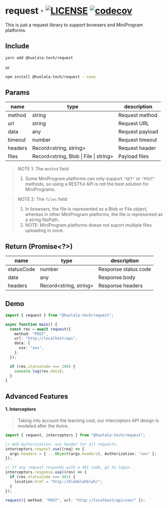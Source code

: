 # request · [![LICENSE](https://img.shields.io/npm/l/@huolala-tech/request)](LICENSE.txt) [![codecov](https://codecov.io/gh/HuolalaTech/request/branch/main/graph/badge.svg?token=8Y5SCRGG7V)](https://codecov.io/gh/HuolalaTech/request)

This is just a request library to support browsers and MiniProgram platforms.

## Include

```bash
yarn add @huolala-tech/request
```

or

```bash
npm install @huolala-tech/request --save
```

## Params

| name    | type                                   | description     |
| ------- | -------------------------------------- | --------------- |
| method  | string                                 | Request method  |
| url     | string                                 | Request URL     |
| data    | any                                    | Request payload |
| timeout | number                                 | Request timeout |
| headers | Record<string, string>                 | Request header  |
| files   | Record<string, Blob \| File \| string> | Payload files   |

> NOTE 1: The `method` field
>
> 1. Some MiniProgram platforms can only support `"GET"` or `"POST"` methods, so using a RESTful API is not the best solution for MiniPrograms.

> NOTE 2: The `files` field
>
> 1. In browsers, the file is represented as a Blob or File object, whereas in other MiniProgram platforms, the file is represented as a string filePath.
> 2. NOTE: MiniProgram platforms doese not suport multiple files uploading in once.

## Return (Promise<?>)

| name       | type                   | description          |
| ---------- | ---------------------- | -------------------- |
| statusCode | number                 | Response status code |
| data       | any                    | Response body        |
| headers    | Record<string, string> | Response headers     |

## Demo

```typescript
import { request } from "@huolala-tech/request";

async function main() {
  const res = await request({
    method: "POST",
    url: "http://localhost/api",
    data: {
      xxx: "xxx",
    },
  });

  if (res.statusCode === 200) {
    console.log(res.data);
  }
}
```

## Advanced Features

#### 1. Interceptors

> Taking into account the learning cost, our interceptors API design is modeled after the Axios.

```typescript
import { request, interceptors } from "@huolala-tech/request";

// Add Authorization: xxx header for all requests.
interceptors.request.use((req) => {
  args.headers = { ...Object(args.headers), Authorization: "xxx" };
});

// If any request responds with a 401 code, go to login.
interceptors.response.use((res) => {
  if (res.statusCode === 401) {
    location.href = "http://blahblahblah/";
  }
});

request({ method: "POST", url: "http://localhost/api/user" });
```
